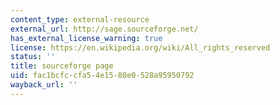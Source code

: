 ```yaml
---
content_type: external-resource
external_url: http://sage.sourceforge.net/
has_external_license_warning: true
license: https://en.wikipedia.org/wiki/All_rights_reserved
status: ''
title: sourceforge page
uid: fac1bcfc-cfa5-4e15-80e0-528a95950792
wayback_url: ''
---
```

